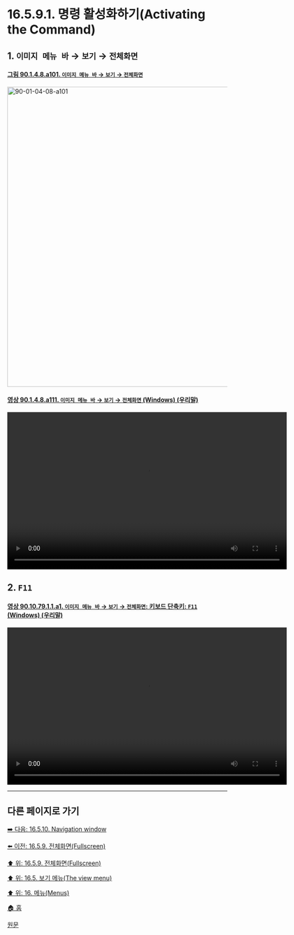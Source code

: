 # 16.5.9.1. 명령 활성화하기(Activating the Command)

<a id="16-05-09-01-s1"></a>

## 1. `이미지 메뉴 바` → `보기` → `전체화면`

<a id="90-01-04-08-a101"></a>

#### [그림 90.1.4.8.a101. `이미지 메뉴 바` → `보기` → `전체화면`](./90-01-04-08-fullscreen.md#90-01-04-08-a101)
<img width="940" height="687" alt="90-01-04-08-a101" src="https://github.com/user-attachments/assets/a88bf6a7-7a18-40ce-bdcb-221cedd336b9" />

<a id="90-01-04-08-a111"></a>

#### [영상 90.1.4.8.a111. `이미지 메뉴 바` → `보기` → `전체화면` (Windows) (우리말)](./90-01-04-08-fullscreen.md#90-01-04-08-a111)
<video controls="controls" width="640" height="360" src="https://github.com/user-attachments/assets/020861da-3dfe-4999-a0fd-3e7bd7bef175"></video>

<a id="16-05-09-01-s2"></a>

## 2. `F11`

<a id="90-10-79-01-01-a1"></a>

#### [영상 90.10.79.1.1.a1. `이미지 메뉴 바` → `보기` → `전체화면`: 키보드 단축키: `F11` (Windows) (우리말)](./90-10-79-01-01-f11.md#90-10-79-01-01-a1)
<video controls="controls" width="640" height="360" src="https://github.com/user-attachments/assets/f7009086-62e8-406f-9024-d8b23b472ec4"></video>

<a comment="[이슈]원문에서는 '다중창 모드에서 이미지 창의 타이틀바를 더블 클릭'으로 전체화면으로 전환이 가능하다고 하였으나 실제로는 불가"></a>

***

## 다른 페이지로 가기

[➡️ 다음: 16.5.10. Navigation window](./16-05-10-navigation-window.md)

[⬅️ 이전: 16.5.9. 전체화면(Fullscreen)](./16-05-09-00-full-screen.md)

[⬆️ 위: 16.5.9. 전체화면(Fullscreen)](./16-05-09-00-full-screen.md)

[⬆️ 위: 16.5. 보기 메뉴(The view menu)](./16-05-00-the-view-menu.md)

[⬆️ 위: 16. 메뉴(Menus)](./16-00-menus.md)

[🏠 홈](./00-home.md)

[원문](https://docs.gimp.org/2.10/ko/gimp-view-fullscreen.html#idm25719)
